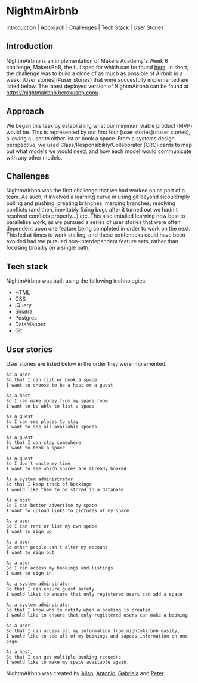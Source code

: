 # NightmAirbnb

Introduction | Approach | Challenges | Tech Stack | User Stories

## Introduction

NightmAirbnb is an implementation of Makers Academy's Week 6 challenge, MakersBnB, the full spec for which can be found [here](https://github.com/makersacademy/course/tree/master/makersbnb). In short, the challenge was to build a clone of as much as possible of Airbnb in a week. [User stories](#user stories) that were succesfully implemented are listed below. The latest deployed version of NightmAirbnb can be found at https://nightmairbnb.herokuapp.com/.


## Approach

We began this task by establishing what our minimum viable product (MVP) would be. This is represented by our first four [user stories](#user stories), allowing a user to either list or book a space. From a systems design perspective, we used Class/Responsibility/Collaborator (CRC) cards to map out what models we would need, and how each model would communicate with any other models.


## Challenges

NightmAirbnb was the first challenge that we had worked on as part of a team. As such, it involved a learning curve in using git beyond sicouldmply pulling and pushing: creating branches, merging branches, resolving conflicts (and then, inevitably fixing bugs after it turned out we hadn't resolved conflicts properly...) etc. This also entailed learning how best to parallelise work, as we pursued a series of user stories that were often dependent upon one feature being completed in order to work on the next. This led at times to work stalling, and these bottlenecks could have been avoided had we pursued non-interdependent feature sets, rather than focusing broadly on a single path. 


## Tech stack
NightmAirbnb was built using the following technologies:
- HTML
- CSS
- jQuery
- Sinatra
- Postgres
- DataMapper
- Git


## User stories

User stories are listed below in the order they were implemented.

```
As a user
So that I can list or book a space
I want to choose to be a host or a guest

As a host
So I can make money from my spare room
I want to be able to list a space

As a guest
So I can see places to stay
I want to see all available spaces

As a guest
So that I can stay somewhere
I want to book a space

As a guest
So I don't waste my time
I want to see which spaces are already booked

As a system administrator
So that I keep track of bookings
I would like them to be stored in a database

As a host
So I can better advertise my space
I want to upload links to pictures of my space

As a user
So I can rent or list my own space
I want to sign up

As a user
So other people can't alter my account
I want to sign out

As a user
So I can access my bookings and listings
I want to sign in

As a system adminstrator
So that I can ensure guest safety
I would liket to ensure that only registered users can add a space

As a system adminstrator
So that I know who to notify when a booking is created
I would like to ensure that only registered users can make a booking

As a user
So that I can access all my information from nightmAirbnb easily,
I would like to see all of my bookings and sapces information on one page.

As a host,
So that I can get multiple booking requests
I would like to make my space available again.
```

NightmAirbnb was created by [Allan](https://github.com/cazwazacz), [Antonio](https://github.com/antoniobelmar), [Gabriela](https://github.com/gabrielabud) and [Peter](https://github.com/peterwdj).
